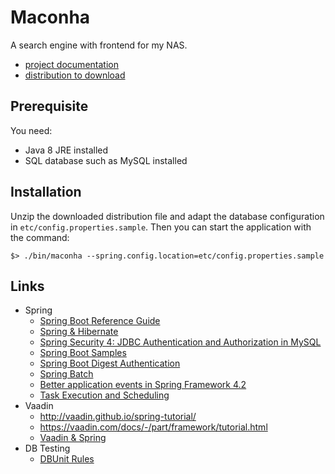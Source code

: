 # Maconha

A search engine with frontend for my NAS.

* [project documentation](https://ci.weltraumschaf.de/job/maconha/site/)
* [distribution to download](https://ci.weltraumschaf.de/job/maconha/lastSuccessfulBuild/artifact/target/maconha-dsitribution-1.0.0-SNAPSHOT.tar.bz2)

## Prerequisite

You need:

* Java 8 JRE installed
* SQL database such as MySQL installed

## Installation

Unzip the downloaded distribution file and adapt the database configuration in `etc/config.properties.sample`.
Then you can start the application with the command:

    $> ./bin/maconha --spring.config.location=etc/config.properties.sample

## Links

- Spring
    - [Spring Boot Reference Guide](http://docs.spring.io/spring-boot/docs/1.5.3.RELEASE/reference/htmlsingle/)
    - [Spring & Hibernate](http://websystique.com/springmvc/spring-4-mvc-and-hibernate4-integration-example-using-annotations/)
    - [Spring Security 4: JDBC Authentication and Authorization in MySQL](https://dzone.com/articles/spring-security-4-authenticate-and-authorize-users)
    - [Spring Boot Samples](https://github.com/spring-projects/spring-boot/tree/master/spring-boot-samples)
    - [Spring Boot Digest Authentication](http://stackoverflow.com/questions/33918432/digest-auth-in-spring-security-with-rest-and-javaconfig)
    - [Spring Batch](http://projects.spring.io/spring-batch/)
    - [Better application events in Spring Framework 4.2](https://spring.io/blog/2015/02/11/better-application-events-in-spring-framework-4-2)
    - [Task Execution and Scheduling](http://docs.spring.io/spring/docs/current/spring-framework-reference/html/scheduling.html#scheduling-annotation-support-scheduled)
- Vaadin
    - <http://vaadin.github.io/spring-tutorial/>
    - <https://vaadin.com/docs/-/part/framework/tutorial.html>
    - [Vaadin & Spring](https://vaadin.com/spring)
- DB Testing
    - [DBUnit Rules](https://rpestano.wordpress.com/2016/06/20/ruling-database-testing-with-dbunit-rules/)